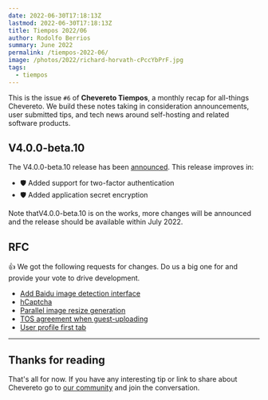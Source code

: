 ```yaml
---
date: 2022-06-30T17:18:13Z
lastmod: 2022-06-30T17:18:13Z
title: Tiempos 2022/06
author: Rodolfo Berrios
summary: June 2022
permalink: /tiempos-2022-06/
image: /photos/2022/richard-horvath-cPccYbPrF.jpg
tags:
  - tiempos
---
```


This is the issue `#6` of **Chevereto Tiempos**, a monthly recap for all-things Chevereto. We build these notes taking in consideration announcements, user submitted tips, and tech news around self-hosting and related software products.

## V4.0.0-beta.10

The V4.0.0-beta.10 release has been [announced](https://chevereto.com/community/threads/chevereto-v4-0-0-beta-10-announcement.14343/). This release improves in:

- 🛡 Added support for two-factor authentication
- 🛡 Added application secret encryption

Note thatV4.0.0-beta.10 is on the works, more changes will be announced and the release should be available within July 2022.

## RFC

👍 We got the following requests for changes. Do us a big one for and provide your vote to drive development.

- [Add Baidu image detection interface](https://chevereto.com/community/threads/add-baidu-image-detection-interface.14347/)
- [hCaptcha](https://chevereto.com/community/threads/hcaptcha.14340/)
- [Parallel image resize generation](https://chevereto.com/community/threads/parallel-image-resize-generation.14319/)
- [TOS agreement when guest-uploading](https://chevereto.com/community/threads/tos-agreement-when-guest-uploading.14297/)
- [User profile first tab](https://chevereto.com/community/threads/user-profile-first-tab.14298/)

* * *

## Thanks for reading

That's all for now. If you have any interesting tip or link to share about Chevereto go to [our community](https://chevereto.com/community) and join the conversation.
